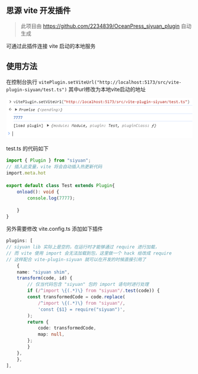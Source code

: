 ## 思源 vite 开发插件

> 此项目由 https://github.com/2234839/OceanPress_siyuan_plugin 自动生成

可通过此插件连接 vite 启动的本地服务

## 使用方法

在控制台执行 `vitePlugin.setViteUrl("http://localhost:5173/src/vite-plugin-siyuan/test.ts")` 其中url修改为本地vite启动的地址

![alt text](使用方法.png)

test.ts 的代码如下
```ts
import { Plugin } from "siyuan";
// 插入此变量，vite 将会自动插入热更新代码
import.meta.hot

export default class Test extends Plugin{
    onload(): void {
        console.log(7777);

    }
}
```

另外需要修改 vite.config.ts 添加如下插件

```ts
plugins: [
// siyuan lib 实际上是空的，在运行时才能够通过 require 进行加载，
// 而 vite 使用 import 会无法加载到包，这里做一个 hack 给改成 require
// 这样配合 vite-plugin-siyuan 就可以在开发的时候直接引用了
    {
    name: "siyuan shim",
    transform(code, id) {
        // 仅当代码包含 "siyuan" 包的 import 语句时进行处理
        if (/^import \{(.*)\} from "siyuan"/.test(code)) {
        const transformedCode = code.replace(
            /^import \{(.*)\} from "siyuan"/,
            'const {$1} = require("siyuan")',
        );
        return {
            code: transformedCode,
            map: null,
        };
        }
    },
    },
],

```